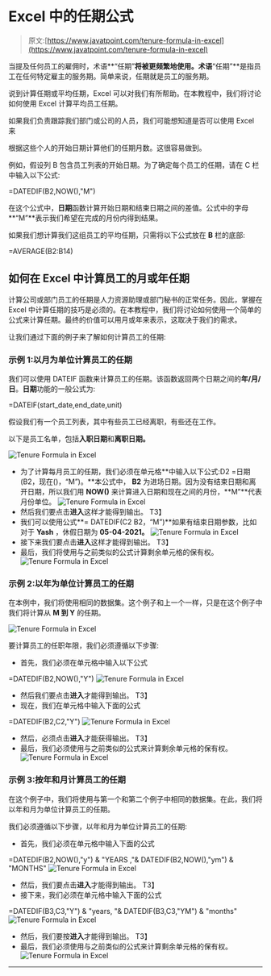 # Excel 中的任期公式

> 原文:[https://www.javatpoint.com/tenure-formula-in-excel](https://www.javatpoint.com/tenure-formula-in-excel)

当提及任何员工的雇佣时，术语**“任期”**将被更频繁地使用。术语**“任期”**是指员工在任何特定雇主的服务期。简单来说，任期就是员工的服务期。

说到计算任期或平均任期，Excel 可以对我们有所帮助。在本教程中，我们将讨论如何使用 Excel 计算平均员工任期。

如果我们负责跟踪我们部门或公司的人员，我们可能想知道是否可以使用 Excel 来

根据这些个人的开始日期计算他们的任期月数。这很容易做到。

例如，假设列 B 包含员工列表的开始日期。为了确定每个员工的任期，请在 C 栏中输入以下公式:

=DATEDIF(B2,NOW(),"M")

在这个公式中，**日期**函数计算开始日期和结束日期之间的差值。公式中的字母**“M”**表示我们希望在完成的月份内得到结果。

如果我们想计算我们这组员工的平均任期，只需将以下公式放在 **B** 栏的底部:

=AVERAGE(B2:B14)

## 如何在 Excel 中计算员工的月或年任期

计算公司或部门员工的任期是人力资源助理或部门秘书的正常任务。因此，掌握在 Excel 中计算任期的技巧是必须的。在本教程中，我们将讨论如何使用一个简单的公式来计算任期。最终的价值可以用月或年来表示，这取决于我们的需求。

让我们通过下面的例子来了解如何计算员工的任期:

### 示例 1:以月为单位计算员工的任期

我们可以使用 DATEIF 函数来计算员工的任期。该函数返回两个日期之间的**年/月/日**。**日期**功能的一般公式为:

=DATEIF(start_date,end_date,unit)

假设我们有一个员工列表，其中有些员工已经离职，有些还在工作。

以下是员工名单，包括**入职日期**和**离职日期。**

![Tenure Formula in Excel](img/1d911cb3aba5e7e5b0484fa6e325a14e.png)

*   为了计算每月员工的任期，我们必须在单元格**中输入以下公式:D2 =日期(B2，现在()，“M”)。**本公式中， **B2** 为进场日期。因为没有结束日期和离开日期，所以我们用 **NOW()** 来计算进入日期和现在之间的月份，**M”**代表月份单位。
    ![Tenure Formula in Excel](img/febf4b3552705ad4925359c707cbc3d2.png)
*   然后我们要点击**进入**这样才能得到输出。
    T3】
*   我们可以使用公式**= DATEDIF(C2 B2，“M”)**如果有结束日期参数，比如对于 **Yash** ，休假日期为 **05-04-2021。**
    ![Tenure Formula in Excel](img/d617448a160c61bfe8e7dc030b7479f2.png)
*   接下来我们要点击**进入**这样才能得到输出。
    T3】
*   最后，我们将使用与之前类似的公式计算剩余单元格的保有权。
    ![Tenure Formula in Excel](img/176242f1b1d983225560a9789d50ebe4.png)

### 示例 2:以年为单位计算员工的任期

在本例中，我们将使用相同的数据集。这个例子和上一个一样，只是在这个例子中我们将计算从 **M 到 Y** 的任期。

![Tenure Formula in Excel](img/604930257d5c5d4ff878d6d0da567331.png)

要计算员工的任职年限，我们必须遵循以下步骤:

*   首先，我们必须在单元格中输入以下公式

=DATEDIF(B2,NOW(),"Y")
![Tenure Formula in Excel](img/66e2d661b0c6070a27cba88d7f41e38a.png)

*   然后我们要点击**进入**才能得到输出。
    T3】
*   现在，我们在单元格中输入下面的公式

=DATEDIF(B2,C2,"Y")
![Tenure Formula in Excel](img/79440a607701cfa9489ccf68c43b30b3.png)

*   然后，必须点击**进入**才能获得输出。
    T3】
*   最后，我们必须使用与之前类似的公式来计算剩余单元格的保有权。
    ![Tenure Formula in Excel](img/d059f60eb141802750965faa6c9945be.png)

### 示例 3:按年和月计算员工的任期

在这个例子中，我们将使用与第一个和第二个例子中相同的数据集。在此，我们将以年和月为单位计算员工的任期。

我们必须遵循以下步骤，以年和月为单位计算员工的任期:

*   首先，我们必须在单元格中输入下面的公式

=DATEDIF(B2,NOW(),"y") & "YEARS ,"& DATEDIF(B2,NOW(),"ym") & "MONTHS"
![Tenure Formula in Excel](img/8365535f2118fd3d80dc4d37f9bae0f7.png)

*   然后，我们要点击**进入**才能得到输出。
    T3】
*   接下来，我们必须在单元格中输入下面的公式

=DATEDIF(B3,C3,"Y") & "years, "& DATEDIF(B3,C3,"YM") & "months"
![Tenure Formula in Excel](img/da124dcf893ffcd8be3f62c9dae8dac9.png)

*   然后，我们要按**进入**才能得到输出。
    T3】
*   最后，我们必须使用与之前类似的公式来计算剩余单元格的保有权。
    ![Tenure Formula in Excel](img/d061c180416838a74f727eb871f61775.png)

* * *